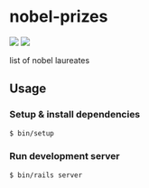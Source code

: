 # nobel-prizes
![](https://github.com/gowda/nobel-prizes/workflows/rubocop/badge.svg)
![](https://github.com/gowda/nobel-prizes/workflows/eslint/badge.svg)

list of nobel laureates

## Usage
### Setup & install dependencies

```bash
$ bin/setup
```

### Run development server

```bash
$ bin/rails server
```
